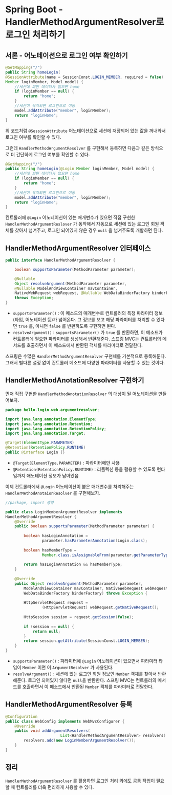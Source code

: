 # Spring Boot - HandlerMethodArgumentResolver로 로그인 처리하기

## 서론 - 어노테이션으로 로그인 여부 확인하기
```Java
@GetMapping("/")
public String homeLogin(
@SessionAttribute(name = SessionConst.LOGIN_MEMBER, required = false)
Member loginMember, Model model) {
	//세션에 회원 데이터가 없으면 home
	if (loginMember == null) {
		return "home";
	}
	//세션이 유지되면 로그인으로 이동
	model.addAttribute("member", loginMember);
	return "loginHome";
}
```

위 코드처럼 `@SessionAttribute` 어노테이션으로 세션에 저장되어 있는 값을 꺼내와서 로그인 여부를 확인할 수 있다.

그런데 `HandlerMethodArgumentResolver` 를 구현해서 등록하면 다음과 같은 방식으로 더 간단하게 로그인 여부를 확인할 수 있다.

```Java
@GetMapping("/")
public String homeLogin(@Login Member loginMember, Model model) {
	//세션에 회원 데이터가 없으면 home
	if (loginMember == null) {
		return "home";
	}
	//세션이 유지되면 로그인으로 이동
	model.addAttribute("member", loginMember);
	return "loginHome";
}
```

컨트롤러에 `@Login` 어노테이션이 있는 매개변수가 있으면 직접 구현한 `HandlerMethodArgumentReslover` 가 동작해서 자동으로 세션에 있는 로그인 회원 객체를 찾아서 넘겨주고, 로그인 되어있지 않은 경우 `null` 을 넘겨주도록 개발하면 된다.


## HandlerMethodArgumentResolver 인터페이스
```Java
public interface HandlerMethodArgumentResolver {

	boolean supportsParameter(MethodParameter parameter);

	@Nullable
	Object resolveArgument(MethodParameter parameter,
	@Nullable ModelAndViewContainer mavContainer,
	NativeWebRequest webRequest, @Nullable WebDataBinderFactory binderFactory)
	throws Exception;
}
```
- `supportsParameter()` : 이 메소드의 매개변수로 컨트롤러의 특정 파라미터 정보(타입, 어노테이션 등)가 넘어온다. 그 정보를 보고 해당 파라미터를 처리할 수 있다면 `true` 를, 아니면 `false` 를 반환하도록 구현하면 된다.
- `resolveArgument()` : `supportsParameter()` 가 `true` 를 반환하면, 이 메소드가 컨트롤러에 필요한 파라미터를 생성해서 반환해준다. 스프링 MVC는 컨트롤러의 메서드를 호출하면서 이 메소드에서 반환된 객체를 파라미터로 전달한다.

스프링은 수많은 `HandlerMethodArgumentResolver` 구현체를 기본적으로 등록해둔다. 그래서 별다른 설정 없이 컨트롤러 메소드에 다양한 파라미터를 사용할 수 있는 것이다.


## HandlerMethodAnotationResolver 구현하기
먼저 직접 구현한 `HandlerMethodAnotationResolver` 의 대상이 될 어노테이션을 만들어보자.

```Java
package hello.login.web.argumentresolver;

import java.lang.annotation.ElementType;
import java.lang.annotation.Retention;
import java.lang.annotation.RetentionPolicy;
import java.lang.annotation.Target;

@Target(ElementType.PARAMETER)
@Retention(RetentionPolicy.RUNTIME)
public @interface Login {}
```

- `@Target(ElementType.PARAMETER)` : 파라미터에만 사용
- `@Retention(RetentionPolicy.RUNTIME)` : 리플렉션 등을 활용할 수 있도록 런타임까지 애노테이션 정보가 남아있음

이제 컨트롤러에서 `@Login` 어노테이션이 붙은 매개변수를 처리해주는 `HandlerMethodAnotaionResolver` 를 구현해보자.

```Java
//package, import 생략

public class LoginMemberArgumentResolver implements
HandlerMethodArgumentResolver {
	@Override
	public boolean supportsParameter(MethodParameter parameter) {
	
		boolean hasLoginAnnotation =
				parameter.hasParameterAnnotation(Login.class);
					
		boolean hasMemberType =
				Member.class.isAssignableFrom(parameter.getParameterType());
				
		return hasLoginAnnotation && hasMemberType;
	}
	
	@Override
	public Object resolveArgument(MethodParameter parameter,
		ModelAndViewContainer mavContainer, NativeWebRequest webRequest,
		WebDataBinderFactory binderFactory) throws Exception {
		
		HttpServletRequest request =
				(HttpServletRequest) webRequest.getNativeRequest();
				
		HttpSession session = request.getSession(false);
		
		if (session == null) {
			return null;
		}
		return session.getAttribute(SessionConst.LOGIN_MEMBER);
	}
}
```
- `supportsParameter()` : 파라미터에 `@Login` 어노테이션이 있으면서 파라미터 타입이 `Member` 이면 이 `ArgumentResolver` 가 사용된다.
- `resolveArgument()` : 세션에 있는 로그인 회원 정보인 `Member` 객체를 찾아서 반환해준다. 로그인 되어있지 않다면 `null`을 반환한다.  스프링 MVC는 컨트롤러의 메서드를 호출하면서 이 메소드에서 반환된 `Member` 객체를 파라미터로 전달한다.


## HandlerMethodArgumentResolver 등록
```Java
@Configuration
public class WebConfig implements WebMvcConfigurer {
	@Override
	public void addArgumentResolvers(
						List<HandlerMethodArgumentResolver> resolvers) {
		resolvers.add(new LoginMemberArgumentResolver());
	}
}
```


## 정리
`HandlerMethodArgumentResolver` 를 활용하면 로그인 처리 외에도 공통 작업이 필요할 때 컨트롤러를 더욱 편리하게 사용할 수 있다.
